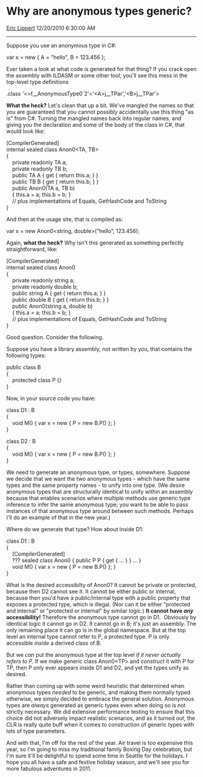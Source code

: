 # Why are anonymous types generic?

[Eric Lippert](https://social.msdn.microsoft.com/profile/Eric%20Lippert) 12/20/2010 6:30:00 AM

-----

Suppose you use an anonymous type in C\#:

 

var x = new { A = "hello", B = 123.456 };

Ever taken a look at what code is generated for that thing? If you crack open the assembly with ILDASM or some other tool, you'll see this mess in the top-level type definitions

 

.class '\<\>f\_\_AnonymousType0\`2'\<'\<A\>j\_\_TPar','\<B\>j\_\_TPar'\>

**What the heck?** Let's clean that up a bit. We've mangled the names so that you are guaranteed that you cannot possibly accidentally use this thing "as is" from C\#. Turning the mangled names back into regular names, and giving you the declaration and some of the body of the class in C\#, that would look like:

 

\[CompilerGenerated\]  
internal sealed class Anon0\<TA, TB\>  
{  
    private readonly TA a;  
    private readonly TB b;  
    public TA A { get { return this.a; } }  
    public TB B { get { return this.b; } }     
    public Anon0(TA a, TB b)  
    { this.a = a; this.b = b; }  
    // plus implementations of Equals, GetHashCode and ToString  
}

And then at the usage site, that is compiled as:

 

var x = new Anon0\<string, double\>("hello", 123.456);

Again, **what the heck?** Why isn't this generated as something perfectly straightforward, like:

 

\[CompilerGenerated\]  
internal sealed class Anon0  
{  
    private readonly string a;  
    private readonly double b;  
    public string A { get { return this.a; } }  
    public double B { get { return this.b; } }     
    public Anon0(string a, double b)  
    { this.a = a; this.b = b; }  
    // plus implementations of Equals, GetHashCode and ToString  
}

Good question. Consider the following.

Suppose you have a library assembly, not written by you, that contains the following types:

 

public class B  
{  
    protected class P {}  
}

Now, in your source code you have:

 

class D1 : B  
{  
    void M() { var x = new { P = new B.P() }; }  
}  
  
class D2 : B  
{  
    void M() { var x = new { P = new B.P() }; }  
}

We need to generate an anonymous type, or types, somewhere. Suppose we decide that we want the two anonymous types - which have the same types and the same property names - to unify into one type. (We desire anonymous types that are structurally identical to unify within an assembly because that enables scenarios where multiple methods use generic type inference to infer the same anonymous type; you want to be able to pass instances of that anonymous type around between such methods. Perhaps I'll do an example of that in the new year.)

Where do we generate that type? How about inside D1:

 

class D1 : B  
{  
    \[CompilerGenerated\]  
    ??? sealed class Anon0 { public P P { get { ... } } ... }  
    void M() { var x = new { P = new B.P() }; }  
}

What is the desired accessibilty of Anon0? It cannot be private or protected, because then D2 cannot see it. It cannot be either public or internal, because then you'd have a public/internal type with a public property that exposes a protected type, which is illegal. (Nor can it be either "protected and internal" or "protected or internal" by similar logic.) **It cannot have *any* accessibility\!** Therefore the anonymous type cannot go in D1.  Obviously by identical logic it cannot go in D2. It cannot go in B; it's just an assembly. The only remaining place it can go is in the global namespace. But at the top level an internal type cannot refer to P, a protected type. P is only accessible *inside* a derived class of B.

But we *can* put the anonymous type at the top level *if it never actually refers to P.* If we make generic class Anon0\<TP\> and *construct* it with P for TP, then P only ever appears inside D1 and D2, and yet the types unify as desired.

Rather than coming up with some weird heuristic that determined when anonymous types *needed* to be generic, and making them normally typed otherwise, we simply decided to embrace the general solution. Anonymous types are *always* generated as generic types even when doing so is not strictly necessary. We did extensive performance testing to ensure that this choice did not adversely impact realistic scenarios, and as it turned out, the CLR is really quite buff when it comes to construction of generic types with lots of type parameters.

And with that, I'm off for the rest of the year. Air travel is too expensive this year, so I'm going to miss my traditional family Boxing Day celebration, but I'm sure it'll be delightful to spend some time in Seattle for the holidays. I hope you all have a safe and festive holiday season, and we'll see you for more fabulous adventures in 2011.

